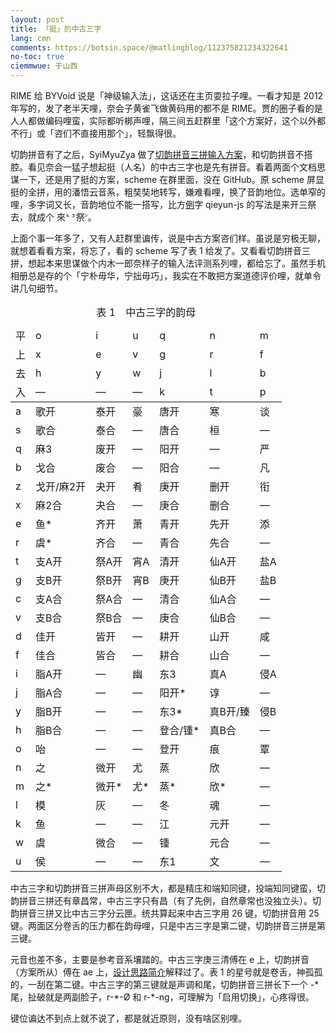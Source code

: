 ```yaml
---
layout: post
title: 「挺」的中古三字
lang: cmn
comments: https://botsin.space/@matlingblog/112375821234322641 
no-toc: true
ciemmwue: 于山西
---
```


RIME 给 BYVoid 说是「神级输入法」，这话还在主页耍拉子哩。一看才知是 2012 年写的，发了老半天哩，奈会子黄雀飞做黄码用的都不是 RIME。贾的圈子看的是人人都做编码哩蛮，实际都听梆声哩，隔三间五赶群里「这个方案好，这个以外都不行」或「咨们不直接用那个」，轻飘得很。

切韵拼音有了之后，SyiMyuZya 做了[切韵拼音三拼输入方案](https://github.com/syimyuzya/rime-tupa-sp)，和切韵拼音不搭腔。看见奈会一猛子想起挺（人名）的中古三字也是先有拼音。看着两面个文档思谋一下，还是用了挺的方案，scheme 在群里面，没在 GitHub。原 scheme 屏显挺的全拼，用的潘悟云音系，粗奘奘地转写，嫌难看哩，换了音韵地位。选单窄的哩，多字词又长，音韵地位不能一搭写，比方<u>例</u>字 qieyun-js 的写法是来开三祭去，就成个 <samp>來ᵏ³祭꜄</samp>。

<!--more-->

上面个事一年多了，又有人赶群里谝传，说是中古方案咨们样。虽说是穷极无聊，就想着看看方案，将忘了，看的 scheme 写了表 1 给发了。又看看切韵拼音三拼，想起本来思谋做个内木一郎奈样子的输入法评测系列哩，都给忘了。虽然手机相册总是存的个「宁朴毋华，宁拙毋巧」，我实在不敢把方案道德评价哩，就单令讲几句细节。

<table><caption>表 1　中古三字的韵母</caption><thead><tr><td>平</td><td>o</td><td>i</td><td>u</td><td>q</td><td>n</td><td>m</td></tr><tr><td>上</td><td>x</td><td>e</td><td>v</td><td>g</td><td>r</td><td>f</td></tr><tr><td>去</td><td>h</td><td>y</td><td>w</td><td>j</td><td>l</td><td>b</td></tr><tr><td>入</td><td>—</td><td>—</td><td>—</td><td>k</td><td>t</td><td>p</td></tr></thead><tbody><tr><td>a</td><td>歌开</td><td>泰开</td><td>豪</td><td>唐开</td><td>寒</td><td>谈</td></tr><tr><td>s</td><td>歌合</td><td>泰合</td><td>—</td><td>唐合</td><td>桓</td><td>—</td></tr><tr><td>q</td><td>麻3</td><td>废开</td><td>—</td><td>阳开</td><td>—</td><td>严</td></tr><tr><td>b</td><td>戈合</td><td>废合</td><td>—</td><td>阳合</td><td>—</td><td>凡</td></tr><tr><td>z</td><td>戈开/麻2开</td><td>夬开</td><td>肴</td><td>庚开</td><td>删开</td><td>衔</td></tr><tr><td>x</td><td>麻2合</td><td>夬合</td><td>—</td><td>庚合</td><td>删合</td><td>—</td></tr><tr><td>e</td><td>鱼*</td><td>齐开</td><td>萧</td><td>青开</td><td>先开</td><td>添</td></tr><tr><td>r</td><td>虞*</td><td>齐合</td><td>—</td><td>青合</td><td>先合</td><td>—</td></tr><tr><td>t</td><td>支A开</td><td>祭A开</td><td>宵A</td><td>清开</td><td>仙A开</td><td>盐A</td></tr><tr><td>g</td><td>支B开</td><td>祭B开</td><td>宵B</td><td>庚开</td><td>仙B开</td><td>盐B</td></tr><tr><td>c</td><td>支A合</td><td>祭A合</td><td>—</td><td>清合</td><td>仙A合</td><td>—</td></tr><tr><td>v</td><td>支B合</td><td>祭B合</td><td>—</td><td>庚合</td><td>仙B合</td><td>—</td></tr><tr><td>d</td><td>佳开</td><td>皆开</td><td>—</td><td>耕开</td><td>山开</td><td>咸</td></tr><tr><td>f</td><td>佳合</td><td>皆合</td><td>—</td><td>耕合</td><td>山合</td><td>—</td></tr><tr><td>i</td><td>脂A开</td><td>—</td><td>幽</td><td>东3</td><td>真A</td><td>侵A</td></tr><tr><td>j</td><td>脂A合</td><td>—</td><td>—</td><td>阳开*</td><td>谆</td><td>—</td></tr><tr><td>y</td><td>脂B开</td><td>—</td><td>—</td><td>东3*</td><td>真B开/臻</td><td>侵B</td></tr><tr><td>h</td><td>脂B合</td><td>—</td><td>—</td><td>登合/锺*</td><td>真B合</td><td>—</td></tr><tr><td>o</td><td>咍</td><td>—</td><td>—</td><td>登开</td><td>痕</td><td>覃</td></tr><tr><td>n</td><td>之</td><td>微开</td><td>尤</td><td>蒸</td><td>欣</td><td>—</td></tr><tr><td>m</td><td>之*</td><td>微开*</td><td>尤*</td><td>蒸*</td><td>欣*</td><td>—</td></tr><tr><td>l</td><td>模</td><td>灰</td><td>—</td><td>冬</td><td>魂</td><td>—</td></tr><tr><td>k</td><td>鱼</td><td>—</td><td>—</td><td>江</td><td>元开</td><td>—</td></tr><tr><td>w</td><td>虞</td><td>微合</td><td>—</td><td>锺</td><td>元合</td><td>—</td></tr><tr><td>u</td><td>侯</td><td>—</td><td>—</td><td>东1</td><td>文</td><td>—</td></tr></tbody></table>

中古三字和切韵拼音三拼声母区别不大，都是精庄和端知同键，投端知同键蛮，切韵拼音三拼还有章昌常，中古三字只有昌（有了先例，自然章常也没独立头）。切韵拼音三拼又比中古三字分云匣。统共算起来中古三字用 26 键，切韵拼音用 25 键。两面区分卷舌的压力都在韵母哩，只是中古三字是第二键，切韵拼音三拼是第三键。

元音也差不多，主要是参考音系壤踏的。中古三字庚三清傅在 e 上，切韵拼音（方案所从）傅在 ae 上，[设计思路简介](https://zhuanlan.zhihu.com/p/478751152)解释过了。表 1 的星号就是卷舌，神孤孤的，一刮在第二键。中古三字的第三键就是声调和尾，切韵拼音三拼长下一个 -\* 尾，扯破就是两副脸子，r-\*-Ø 和 r-\*-ng，可理解为「启用切换」，心疼得很。

键位谝达不到点上就不说了，都是就近原则，没有啥区别哩。
